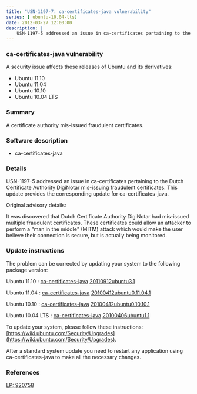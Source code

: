```yaml
---
title: "USN-1197-7: ca-certificates-java vulnerability"
series: [ ubuntu-10.04-lts]
date: 2012-03-27 12:00:00
description: |
    USN-1197-5 addressed an issue in ca-certificates pertaining to the Dutch Certificate Authority DigiNotar mis-issuing fraudulent certificates. This update provides the corresponding update for ca-certificates-java.
--- 
```

 
 


### ca-certificates-java vulnerability

A security issue affects these releases of Ubuntu and its derivatives:

* Ubuntu 11.10
* Ubuntu 11.04
* Ubuntu 10.10
* Ubuntu 10.04 LTS

### Summary

A certificate authority mis-issued fraudulent certificates. 

### Software description

* ca-certificates-java 

### Details

USN-1197-5 addressed an issue in ca-certificates pertaining to the Dutch Certificate Authority DigiNotar mis-issuing fraudulent certificates. This update provides the corresponding update for ca-certificates-java.

Original advisory details:

 It was discovered that Dutch Certificate Authority DigiNotar had mis-issued multiple fraudulent certificates. These certificates could allow an attacker to perform a &quot;man in the middle&quot; (MITM) attack which would make the user believe their connection is secure, but is actually being monitored. 

### Update instructions

The problem can be corrected by updating your system to the following package version:

Ubuntu 11.10
 : [ca-certificates-java](https://launchpad.net/ubuntu/+source/ca-certificates-java) <span> [20110912ubuntu3.1](https://launchpad.net/ubuntu/+source/ca-certificates-java/20110912ubuntu3.1) </span> 

Ubuntu 11.04
 : [ca-certificates-java](https://launchpad.net/ubuntu/+source/ca-certificates-java) <span> [20100412ubuntu0.11.04.1](https://launchpad.net/ubuntu/+source/ca-certificates-java/20100412ubuntu0.11.04.1) </span> 

Ubuntu 10.10
 : [ca-certificates-java](https://launchpad.net/ubuntu/+source/ca-certificates-java) <span> [20100412ubuntu0.10.10.1](https://launchpad.net/ubuntu/+source/ca-certificates-java/20100412ubuntu0.10.10.1) </span> 

Ubuntu 10.04 LTS
 : [ca-certificates-java](https://launchpad.net/ubuntu/+source/ca-certificates-java) <span> [20100406ubuntu1.1](https://launchpad.net/ubuntu/+source/ca-certificates-java/20100406ubuntu1.1) </span> 

To update your system, please follow these instructions: [https://wiki.ubuntu.com/Security/Upgrades](https://wiki.ubuntu.com/Security/Upgrades).

After a standard system update you need to restart any application using ca-certificates-java to make all the necessary changes. 

### References

 
 [LP: 920758](https://launchpad.net/bugs/920758)
 

